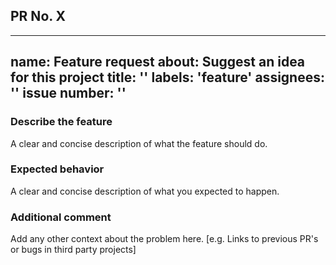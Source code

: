 ## PR No. X

---
name: Feature request
about: Suggest an idea for this project
title: ''
labels: 'feature'
assignees: ''
issue number: ''
---

### Describe the feature
A clear and concise description of what the feature should do.

### Expected behavior
A clear and concise description of what you expected to happen.

### Additional comment
Add any other context about the problem here. [e.g. Links to previous PR's or bugs in third party projects]
